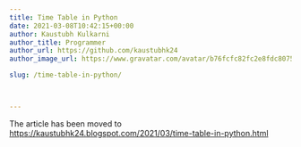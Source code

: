 ```yaml
---
title: Time Table in Python
date: 2021-03-08T10:42:15+00:00
author: Kaustubh Kulkarni
author_title: Programmer
author_url: https://github.com/kaustubhk24
author_image_url: https://www.gravatar.com/avatar/b76fcfc82fc2e8fdc8075636f1735f61?s=200

slug: /time-table-in-python/



---
```

 
The article has been moved to https://kaustubhk24.blogspot.com/2021/03/time-table-in-python.html